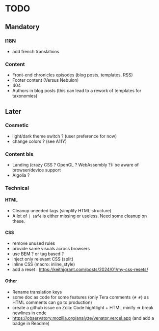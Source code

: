 # TODO

## Mandatory

### I18N

- add french translations

### Content

- Front-end chronicles episodes (blog posts, templates, RSS)
- Footer content (Versus Nebulon)
- 404
- Authors in blog posts (this can lead to a rework of templates for taxonomies)

## Later

### Cosmetic

- light/dark theme switch ? (user preference for now)
- change colors ? (see A11Y)

### Content bis

- Landing (crazy CSS ? OpenGL ? WebAssembly ?): be aware of browser/device support
- Algolia ?

### Technical

#### HTML

- Cleanup uneeded tags (simplify HTML structure)
- A lot of `| safe` is either missing or useless. Need some cleanup on these.

#### CSS

- remove unused rules
- provide same visuals across browsers
- use BEM ? or tag based ?
- inject only relevant CSS (split)
- inline CSS (macro: inline_style)
- add a reset : <https://keithjgrant.com/posts/2024/01/my-css-resets/>

#### Other

- Rename translation keys
- some doc as code for some features (only Tera comments `{# #}` as HTML comments can go to production)
- create a github issue on Zola: Code hightlight + HTML minify => break newlines in code
- <https://observatory.mozilla.org/analyze/venator.vercel.app> (and add a badge in Readme)
